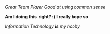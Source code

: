 *Great Team Player*
_Good at using common sense_

**Am I doing this, right? :)**
__I really hope so__

_Information Technology **is** my hobby_
